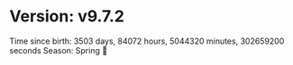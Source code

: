 # Version: v9.7.2
Time since birth: 3503 days, 84072 hours, 5044320 minutes, 302659200 seconds
Season: Spring 🌸
